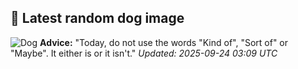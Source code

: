 ## 🐶 Latest random dog image
![Dog](https://images.dog.ceo/breeds/spaniel-brittany/n02101388_3036.jpg)
**Advice:** "Today, do not use the words "Kind of", "Sort of" or "Maybe". It either is or it isn't."
*Updated: 2025-09-24 03:09 UTC*
